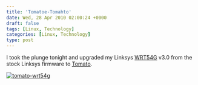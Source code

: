 ```yaml
---
title: 'Tomatoe-Tomahto'
date: Wed, 28 Apr 2010 02:00:24 +0000
draft: false
tags: [Linux, Technology]
categories: [Linux, Technology]
type: post
---
```


I took the plunge tonight and upgraded my Linksys [WRT54G](http://en.wikipedia.org/wiki/Linksys_WRT54G_series) v3.0 from the stock Linksys firmware to [Tomato](http://www.polarcloud.com/tomato).

[![](http://zeusville.files.wordpress.com/2010/04/tomato-wrt54g.png "tomato-wrt54g")](http://zeusville.files.wordpress.com/2010/04/tomato-wrt54g.png)